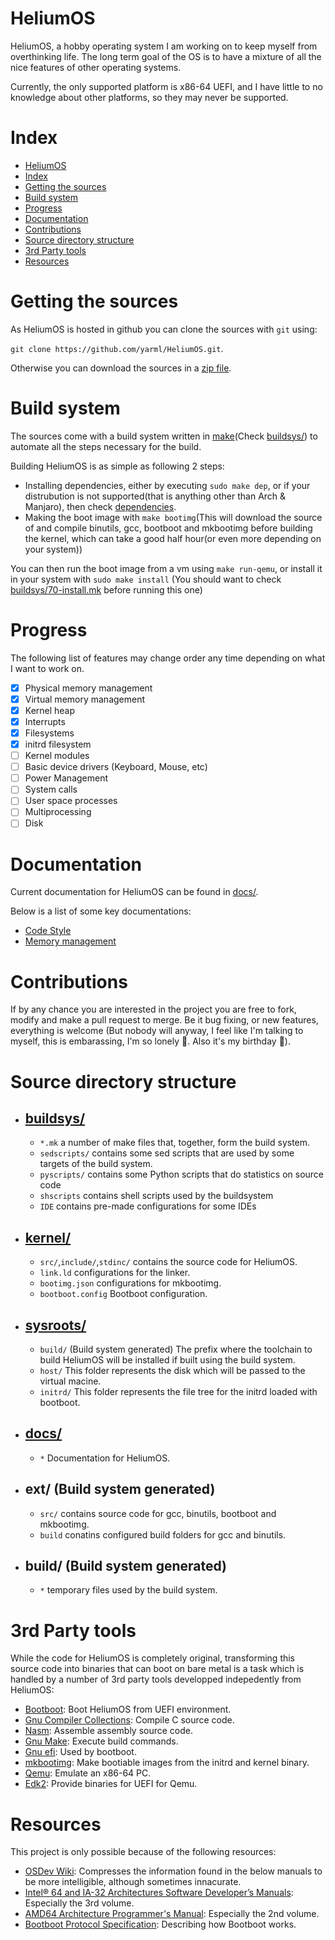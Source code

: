 # HeliumOS
HeliumOS, a hobby operating system I am working on to keep myself from
overthinking life. The long term goal of the OS is to have a mixture of
all the nice features of other operating systems.

Currently, the only supported platform is x86-64 UEFI, and I have little
to no knowledge about other platforms, so they may never be supported.

# Index
- [HeliumOS](#heliumos)
- [Index](#index)
- [Getting the sources](#getting-the-sources)
- [Build system](#build-system)
- [Progress](#progress)
- [Documentation](#documentation)
- [Contributions](#contributions)
- [Source directory structure](#source-directory-structure)
- [3rd Party tools](#3rd-party-tools)
- [Resources](#resources)

# Getting the sources
As HeliumOS is hosted in github you can clone the sources with `git` using:

`git clone https://github.com/yarml/HeliumOS.git`.

Otherwise you can download the sources in a [zip file].

# Build system
The sources come with a build system written in [make](Check [buildsys/])
to automate all the steps necessary for the build.

Building HeliumOS is as simple as following 2 steps:
* Installing dependencies, either by executing `sudo make dep`, or if your
distrubution is not supported(that is anything other than Arch & Manjaro),
then check [dependencies].
* Making the boot image with `make bootimg`(This will download the source of
and compile binutils, gcc, bootboot and mkbootimg before building the kernel,
which can take a good half hour(or even more depending on your system))

You can then run the boot image from a vm using `make run-qemu`, or install
it in your system with `sudo make install`
(You should want to check [buildsys/70-install.mk] before running this one)

# Progress
The following list of features may change order any time depending on
what I want to work on.

* [X] Physical memory management
* [X] Virtual memory management
* [X] Kernel heap
* [X] Interrupts
* [X] Filesystems
* [X] initrd filesystem
* [ ] Kernel modules
* [ ] Basic device drivers (Keyboard, Mouse, etc)
* [ ] Power Management
* [ ] System calls
* [ ] User space processes
* [ ] Multiprocessing
* [ ] Disk

# Documentation
Current documentation for HeliumOS can be found in [docs/].

Below is a list of some key documentations:
* [Code Style]
* [Memory management]

# Contributions
If by any chance you are interested in the project you are free to fork, modify
and make a pull request to merge. Be it bug fixing, or new features, everything
is welcome (But nobody will anyway, I feel like I'm talking to myself, this
is embarassing, I'm so lonely 🫤. Also it's my birthday 🥳).

# Source directory structure
* ## [buildsys/]
  * `*.mk` a number of make files that, together, form the build system.
  * `sedscripts/` contains some sed scripts that are used by some targets of
 the build system.
  * `pyscripts/` contains some Python scripts that do statistics on source code
  * `shscripts` contains shell scripts used by the buildsystem
  * `IDE` contains pre-made configurations for some IDEs

* ## [kernel/]
  * `src/`,`include/`,`stdinc/` contains the source code for HeliumOS.
  * `link.ld` configurations for the linker.
  * `bootimg.json` configurations for mkbootimg.
  * `bootboot.config` Bootboot configuration.

* ## [sysroots/]
  * `build/` (Build system generated) The prefix where the toolchain to build
    HeliumOS will be installed if built using the build system.
  * `host/` This folder represents the disk which will be passed to the
  virtual macine.
  * `initrd/` This folder represents the file tree for the initrd
  loaded with bootboot.

* ## [docs/]
  * `*` Documentation for HeliumOS.

* ## ext/ (Build system generated)
  * `src/` contains source code for gcc, binutils, bootboot and mkbootimg.
  * `build` conatins configured build folders for gcc and binutils.

* ## build/ (Build system generated)
  * `*` temporary files used by the build system.

# 3rd Party tools
While the code for HeliumOS is completely original, transforming this source
code into binaries that can boot on bare metal is a task which is handled by a
number of 3rd party tools developped indepedently from HeliumOS:

* [Bootboot]: Boot HeliumOS from UEFI environment.
* [Gnu Compiler Collections]: Compile C source code.
* [Nasm]: Assemble assembly source code.
* [Gnu Make]: Execute build commands.
* [Gnu efi]: Used by bootboot.
* [mkbootimg]: Make bootiable images from the initrd and kernel binary.
* [Qemu]: Emulate an x86-64 PC.
* [Edk2]: Provide binaries for UEFI for Qemu.

# Resources
This project is only possible because of the following resources:

* [OSDev Wiki]: Compresses the information found in the below manuals to be more
  intelligible, although sometimes innacurate.
* [Intel® 64 and IA-32 Architectures Software Developer’s Manuals]: Especially the 3rd volume.
* [AMD64 Architecture Programmer's Manual]: Especially the 2nd volume.
* [Bootboot Protocol Specification]: Describing how Bootboot works.

<!-- Raw links  -->
[buildsys/]: buildsys/
[kernel/]: kernel/
[sysroots/]: sysroots/
[docs/]: docs/
[buildsys/70-install.mk]: buildsys/70-install.mk

<!-- Named links  -->
[dependencies]: docs/Dependencies.md
[Code Style]: docs/Code-Style.md
[Memory management]: docs/Memory.md

<!-- External links  -->
[make]: https://en.wikipedia.org/wiki/Make_(software)
[zip file]: https://github.com/yarml/HeliumOS/archive/refs/heads/master.zip
[OSDev Wiki]: https://wiki.osdev.org/Expanded_Main_Page
[Intel® 64 and IA-32 Architectures Software Developer’s Manuals]: https://www.intel.com/content/www/us/en/developer/articles/technical/intel-sdm.html
[AMD64 Architecture Programmer's Manual]: https://www.amd.com/en/support/tech-docs/amd64-architecture-programmers-manual-volumes-1-5
[Bootboot Protocol Specification]: https://gitlab.com/bztsrc/bootboot/-/raw/master/bootboot_spec_1st_ed.pdf
[Bootboot]: https://gitlab.com/bztsrc/bootboot
[Gnu Compiler Collections]: https://gcc.gnu.org/
[Nasm]: https://www.nasm.us/
[Gnu Make]: https://www.gnu.org/software/make/
[Gnu efi]: https://sourceforge.net/projects/gnu-efi/
[mkbootimg]: https://gitlab.com/bztsrc/bootboot/-/tree/master/mkbootimg
[Qemu]: https://www.qemu.org/
[Edk2]: https://github.com/tianocore/edk2
